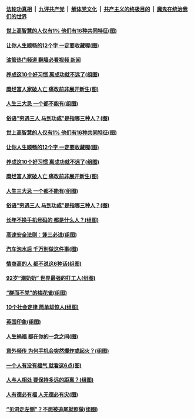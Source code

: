 ####  [法轮功真相](../../../../basic/blob/master/README.md?t=09061231) &nbsp;|&nbsp; [九评共产党](../../../../9ping.md/blob/master/README.md?t=09061231) &nbsp;|&nbsp; [解体党文化](../../../../jtdwh.md/blob/master/README.md?t=09061231)  &nbsp;|&nbsp; [共产主义的终极目的](../../../../gczydzjmd.md/blob/master/README.md?t=09061231) &nbsp;|&nbsp; [魔鬼在统治我们的世界](../../../../mgztzwmdsj.md/blob/master/README.md?t=09061231) 

#### [世上高智慧的人仅有1% 他们有16种共同特征(图)](../pages/p8/1015958.md?t=09061231) 

#### [让你人生顺畅的12个字 一定要收藏喔(图)](../pages/p8/1015909.md?t=09061231) 

#### [油管热门频道 翻墙必看视频 新闻](http://45.76.130.85:81/youtube.html?09061231)

#### [养成这10个好习惯 离成功就不远了(组图)](../pages/p8/1015957.md?t=09061231) 

#### [糜烂富人家破人亡 痛改前非展开新生(图)](../pages/p8/1015765.md?t=09061231) 

#### [人生三大忌 一个都不能有(组图)](../pages/p8/1015363.md?t=09061231) 

#### [俗语“穷遇三人 马到功成”是指哪三种人？(图)](../pages/p8/1015899.md?t=09061231) 

#### [世上高智慧的人仅有1% 他们有16种共同特征(图)](../pages/p8/1015958.md?t=09061231) 

#### [让你人生顺畅的12个字 一定要收藏喔(图)](../pages/p8/1015909.md?t=09061231) 

#### [养成这10个好习惯 离成功就不远了(组图)](../pages/p8/1015957.md?t=09061231) 

#### [糜烂富人家破人亡 痛改前非展开新生(图)](../pages/p8/1015765.md?t=09061231) 

#### [人生三大忌 一个都不能有(组图)](../pages/p8/1015363.md?t=09061231) 

#### [俗语“穷遇三人 马到功成”是指哪三种人？(图)](../pages/p8/1015899.md?t=09061231) 

#### [长年不换手机号码的 都是什么人？(组图)](../pages/p8/1015862.md?t=09061231) 

#### [高速安全法则：逢三必进(组图)](../pages/p8/1015688.md?t=09061231) 

#### [汽车泡水后 千万别做这件事(图)](../pages/p8/1015519.md?t=09061231) 

#### [情商高的人 都不说这6种话(组图)](../pages/p8/1014601.md?t=09061231) 

#### [92岁“潮奶奶” 世界最强的打工人(组图)](../pages/p8/1014804.md?t=09061231) 

#### [“群而不党”的梅花雀(组图)](../pages/p8/1015636.md?t=09061231) 

#### [10个社会定律 简单却惊人(组图)](../pages/p8/1015723.md?t=09061231) 

#### [英国印象(组图)](../pages/p8/1013325.md?t=09061231) 

#### [人生祸福 都在你的一念之间(图)](../pages/p8/1015680.md?t=09061231) 

#### [意外频传 为何手机会突然爆炸或起火？(组图)](../pages/p8/1015681.md?t=09061231) 

#### [一个人有没有福气 就看这6点(图)](../pages/p8/1015641.md?t=09061231) 

#### [人与人相处 要保持多远的距离？(组图)](../pages/p8/1015633.md?t=09061231) 

#### [人有德必有福 人无德必有灾(图)](../pages/p8/1015624.md?t=09061231) 

#### [“见洞走左侧”？不想被追尾就照做(组图)](../pages/p8/1014802.md?t=09061231) 

<img src='http://gfw-breaker.win/goodnews/indexes/p8.md' width='0px' height='0px'/>

